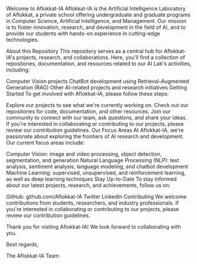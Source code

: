 Welcome to Aflokkat-IA
Aflokkat-IA is the Artificial Intelligence Laboratory of Aflokkat, a private school offering undergraduate and graduate programs in Computer Science, Artificial Intelligence, and Management. Our mission is to foster innovation, research, and development in the field of AI, and to provide our students with hands-on experience in cutting-edge technologies.

About this Repository
This repository serves as a central hub for Aflokkat-IA's projects, research, and collaborations. Here, you'll find a collection of repositories, documentation, and resources related to our AI Lab's activities, including:

Computer Vision projects
ChatBot development using Retrieval-Augmented Generation (RAG)
Other AI-related projects and research initiatives
Getting Started
To get involved with Aflokkat-IA, please follow these steps:

Explore our projects to see what we're currently working on.
Check out our repositories for code, documentation, and other resources.
Join our community to connect with our team, ask questions, and share your ideas.
If you're interested in collaborating or contributing to our projects, please review our contribution guidelines.
Our Focus Areas
At Aflokkat-IA, we're passionate about exploring the frontiers of AI research and development. Our current focus areas include:

Computer Vision: image and video processing, object detection, segmentation, and generation
Natural Language Processing (NLP): text analysis, sentiment analysis, language modeling, and chatbot development
Machine Learning: supervised, unsupervised, and reinforcement learning, as well as deep learning techniques
Stay Up-to-Date
To stay informed about our latest projects, research, and achievements, follow us on:

GitHub: github.com/Aflokkat-IA
Twitter
LinkedIn
Contributing
We welcome contributions from students, researchers, and industry professionals. If you're interested in collaborating or contributing to our projects, please review our contribution guidelines.

Thank you for visiting Aflokkat-IA! We look forward to collaborating with you.

Best regards,

The Aflokkat-IA Team
